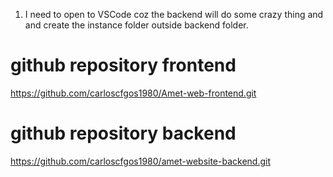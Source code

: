 1. I need to open to VSCode coz the backend will do some crazy thing and and create the instance folder outside backend folder.

# github repository frontend
https://github.com/carloscfgos1980/Amet-web-frontend.git

# github repository backend
https://github.com/carloscfgos1980/amet-website-backend.git
